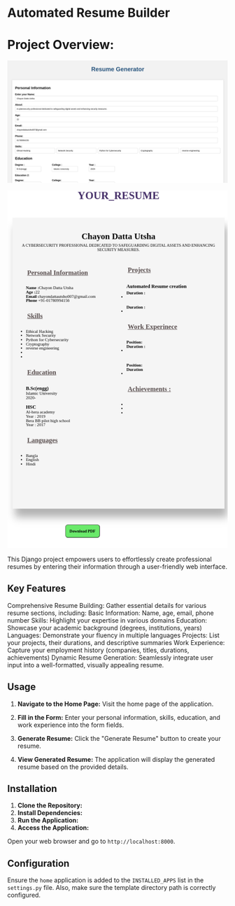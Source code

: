 # Automated Resume Builder

# Project Overview:

![First, give your information](https://github.com/utsho07/EDGE-203-IU_ICT_programming_with_python_project/blob/main/resume.png)

![Generated Result](https://github.com/utsho07/EDGE-203-IU_ICT_programming_with_python_project/blob/main/result.png)

This Django project empowers users to effortlessly create professional resumes by entering their information through a user-friendly web interface.

## Key Features

Comprehensive Resume Building: Gather essential details for various resume sections, including:
Basic Information: Name, age, email, phone number
Skills: Highlight your expertise in various domains
Education: Showcase your academic background (degrees, institutions, years)
Languages: Demonstrate your fluency in multiple languages
Projects: List your projects, their durations, and descriptive summaries
Work Experience: Capture your employment history (companies, titles, durations, achievements)
Dynamic Resume Generation: Seamlessly integrate user input into a well-formatted, visually appealing resume.

## Usage

1. **Navigate to the Home Page:**
   Visit the home page of the application.

2. **Fill in the Form:**
   Enter your personal information, skills, education, and work experience into the form fields.

3. **Generate Resume:**
   Click the "Generate Resume" button to create your resume.

4. **View Generated Resume:**
   The application will display the generated resume based on the provided details.

## Installation

1. **Clone the Repository:**
2. **Install Dependencies:**
3. **Run the Application:**
4. **Access the Application:**

   
Open your web browser and go to `http://localhost:8000`.

## Configuration

Ensure the `home` application is added to the `INSTALLED_APPS` list in the `settings.py` file. Also, make sure the template directory path is correctly configured.



